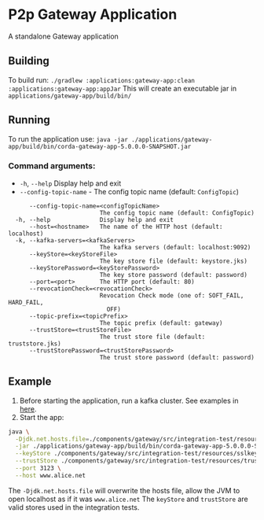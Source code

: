 # P2p Gateway Application
A standalone Gateway application

## Building
To build run:
`./gradlew :applications:gateway-app:clean :applications:gateway-app:appJar`
This will create an executable jar in `applications/gateway-app/build/bin/` 

## Running
To run the application use:
`java -jar ./applications/gateway-app/build/bin/corda-gateway-app-5.0.0.0-SNAPSHOT.jar`

### Command arguments:
* `-h`, `--help`              Display help and exit
* `--config-topic-name` - The config topic name (default: `ConfigTopic`)
```
      --config-topic-name=<configTopicName>
                          The config topic name (default: ConfigTopic)
  -h, --help              Display help and exit
      --host=<hostname>   The name of the HTTP host (default: localhost)
  -k, --kafka-servers=<kafkaServers>
                          The kafka servers (default: localhost:9092)
      --keyStore=<keyStoreFile>
                          The key store file (default: keystore.jks)
      --keyStorePassword=<keyStorePassword>
                          The key store password (default: password)
      --port=<port>       The HTTP port (default: 80)
      --revocationCheck=<revocationCheck>
                          Revocation Check mode (one of: SOFT_FAIL, HARD_FAIL,
                            OFF)
      --topic-prefix=<topicPrefix>
                          The topic prefix (default: gateway)
      --trustStore=<trustStoreFile>
                          The trust store file (default: truststore.jks)
      --trustStorePassword=<trustStorePassword>
                          The trust store password (default: password)
```

## Example
1. Before starting the application, run a kafka cluster. See examples in [here](../../libs/messaging/kafka-messaging-impl/src/kafka-integration-test/README.md).
2. Start the app:
```bash
java \
  -Djdk.net.hosts.file=./components/gateway/src/integration-test/resources/hosts \
  -jar ./applications/gateway-app/build/bin/corda-gateway-app-5.0.0.0-SNAPSHOT.jar \
  --keyStore ./components/gateway/src/integration-test/resources/sslkeystore_alice.jks \
  --trustStore ./components/gateway/src/integration-test/resources/truststore.jks \
  --port 3123 \
  --host www.alice.net
```

The `-Djdk.net.hosts.file` will overwrite the hosts file, allow the JVM to open localhost as if it was `www.alice.net`
The `keyStore` and `trustStore` are valid stores used in the integration tests.
